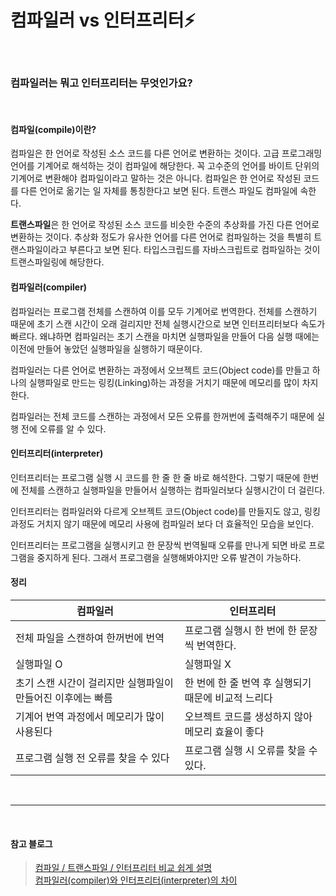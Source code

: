 # 컴파일러 vs 인터프리터⚡️

<br/>

### 컴파일러는 뭐고 인터프리터는 무엇인가요?

<br/>

#### 컴파일(compile)이란?

컴파일은 한 언어로 작성된 소스 코드를 다른 언어로 변환하는 것이다. 고급 프로그래밍 언어를 기계어로 해석하는 것이 컴파일에 해당한다. 꼭 고수준의 언어를 바이트 단위의 기계어로 변환해야 컴파일이라고 말하는 것은 아니다. 컴파일은 한 언어로 작성된 코드를 다른 언어로 옮기는 일 자체를 통칭한다고 보면 된다. 트랜스 파일도 컴파일에 속한다.

**트랜스파일**은 한 언어로 작성된 소스 코드를 비슷한 수준의 추상화를 가진 다른 언어로 변환하는 것이다. 추상화 정도가 유사한 언어를 다른 언어로 컴파일하는 것을 특별히 트랜스파일이라고 부른다고 보면 된다. 타입스크립드를 자바스크립트로 컴파일하는 것이 트랜스파일링에 해당한다.

#### 컴파일러(compiler)

컴파일러는 프로그램 전체를 스캔하여 이를 모두 기계어로 번역한다. 전체를 스캔하기 때문에 초기 스캔 시간이 오래 걸리지만 전체 실행시간으로 보면 인터프리터보다 속도가 빠르다. 왜냐하면 컴파일러는 초기 스캔을 마치면 실행파일을 만들어 다음 실행 때에는 이전에 만들어 놓았던 실행파일을 실행하기 때문이다.

컴파일러는 다른 언어로 변환하는 과정에서 오브젝트 코드(Object code)를 만들고 하나의 실행파일로 만드는 링킹(Linking)하는 과정을 거치기 때문에 메모리를 많이 차지한다.

컴파일러는 전체 코드를 스캔하는 과정에서 모든 오류를 한꺼번에 출력해주기 때문에 실행 전에 오류를 알 수 있다.

#### 인터프리터(interpreter)

인터프리터는 프로그램 실행 시 코드를 한 줄 한 줄 바로 해석한다. 그렇기 때문에 한번에 전체를 스캔하고 실행파일을 만들어서 실행하는 컴파일러보다 실행시간이 더 걸린다.

인터프리터는 컴파일러와 다르게 오브젝트 코드(Object code)를 만들지도 않고, 링킹 과정도 거치지 않기 때문에 메모리 사용에 컴파일러 보다 더 효율적인 모습을 보인다.

인터프리터는 프로그램을 실행시키고 한 문장씩 번역될때 오류를 만나게 되면 바로 프로그램을 중지하게 된다. 그래서 프로그램을 실행해봐야지만 오류 발견이 가능하다.

#### 정리

| 컴파일러                                                    | 인터프리터                                          |
| ----------------------------------------------------------- | --------------------------------------------------- |
| 전체 파일을 스캔하여 한꺼번에 번역                          | 프로그램 실행시 한 번에 한 문장씩 번역한다.         |
| 실행파일 O                                                  | 실행파일 X                                          |
| 초기 스캔 시간이 걸리지만 실행파일이 만들어진 이후에는 빠름 | 한 번에 한 줄 번역 후 실행되기 때문에 비교적 느리다 |
| 기계어 번역 과정에서 메모리가 많이 사용된다                 | 오브젝트 코드를 생성하지 않아 메모리 효율이 좋다    |
| 프로그램 실행 전 오류를 찾을 수 있다                        | 프로그램 실행 시 오류를 찾을 수 있다.               |

<br/>

---

<br/>

#### 참고 블로그

> [컴파일 / 트랜스파일 / 인터프리터 비교 쉽게 설명](https://inpa.tistory.com/entry/CS-%F0%9F%96%A5%EF%B8%8F-%EC%BB%B4%ED%8C%8C%EC%9D%BC-%ED%8A%B8%EB%9E%9C%EC%8A%A4%ED%8C%8C%EC%9D%BC-%EC%9D%B8%ED%84%B0%ED%94%84%EB%A6%AC%ED%84%B0-%EB%B9%84%EA%B5%90-%EC%89%BD%EA%B2%8C-%EC%84%A4%EB%AA%85)  
> [컴파일러(compiler)와 인터프리터(interpreter)의 차이](https://velog.io/@jhur98/%EC%BB%B4%ED%8C%8C%EC%9D%BC%EB%9F%ACcompiler%EC%99%80-%EC%9D%B8%ED%84%B0%ED%94%84%EB%A6%AC%ED%84%B0interpreter%EC%9D%98-%EC%B0%A8%EC%9D%B4)
